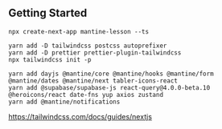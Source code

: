 ## Getting Started
~~~
npx create-next-app mantine-lesson --ts
~~~
~~~
yarn add -D tailwindcss postcss autoprefixer
yarn add -D prettier prettier-plugin-tailwindcss
npx tailwindcss init -p
~~~
~~~
yarn add dayjs @mantine/core @mantine/hooks @mantine/form @mantine/dates @mantine/next tabler-icons-react
yarn add @supabase/supabase-js react-query@4.0.0-beta.10 @heroicons/react date-fns yup axios zustand
yarn add @mantine/notifications
~~~
https://tailwindcss.com/docs/guides/nextjs